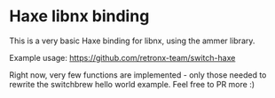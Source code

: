 # Haxe libnx binding

This is a very basic Haxe binding for libnx, using the ammer library.

Example usage: https://github.com/retronx-team/switch-haxe

Right now, very few functions are implemented - only those needed to rewrite the switchbrew hello world example. Feel free to PR more :)
